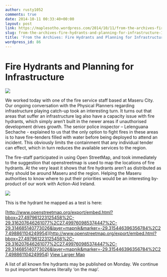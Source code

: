 ```yaml
---
author: rusty1052
comments: true
date: 2014-10-11 00:33:40+00:00
layout: post
link: https://maplesotho.wordpress.com/2014/10/11/from-the-archives-fire-hydrants-and-planning-for-infrastructure-140214/
slug: from-the-archives-fire-hydrants-and-planning-for-infrastructure-140214
title: 'From the Archives: Fire Hydrants and Planning for Infrastructure 14/02/14'
wordpress_id: 86
---
```











# Fire Hydrants and Planning for Infrastructure






![](http://rustyb.github.io/lesotho/img/h_map.png)

We worked today with one of the fire service staff based at Maseru City. Our ongoing conversation with the Physical Planners regarding infrastructure playing catch-up took an interesting turn. It turns out that areas that suffer an infrastructure lag also have a capacity issue with fire hydrants, which simply aren’t built in the newer areas if unauthorised development drives growth. The senior police inspector – Lelenguana Sechache - explained to us that the only option to fight fires in these areas is to have fire-tenders filled with water before being deployed to attend an incident. This obviously limits the containment that any individual tender can effect, which in turn reduces the available services to the region.

The fire-staff participated in using Open StreetMap, and took immediately to the suggestion that openstreetmap is used to map the locations of fire hydrants. At the very least it shows that fire hydrants aren’t as distributed as they should be around Maseru and the region. Helping the Maseru authorities to know where to put their priorities would be an interesting by-product of our work with Action-Aid Ireland.

![](http://rustyb.github.io/lesotho/img/firetruck.jpg)

This is the hydrant he mapped as a test is here:

[http://www.openstreetmap.org/export/embed.html?bbox=27.497961223125458%2C-29.316207646261077%2C27.499760985374447%2C-29.314685140773026&layer=mapnik&marker=-29.315446396356784%2C27.498861104249954](http://www.openstreetmap.org/export/embed.html?bbox=27.497961223125458%2C-29.316207646261077%2C27.499760985374447%2C-29.314685140773026&layer=mapnik&marker=-29.315446396356784%2C27.498861104249954)
[View Larger Map](http://www.openstreetmap.org/?mlat=-29.31545&mlon=27.49886#map=19/-29.31545/27.49886&layers=D)

A list of all known fire hydrants may be published on Monday. We continue to put important features literally ‘on the map’.














